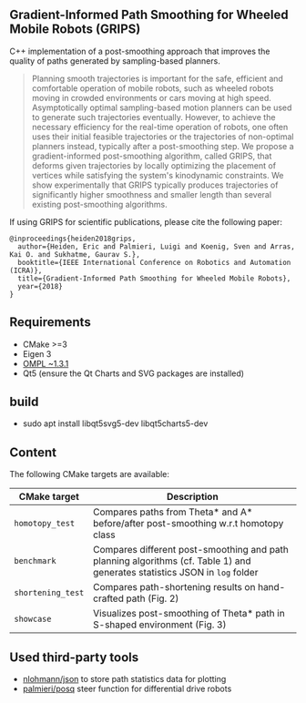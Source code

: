 ## Gradient-Informed Path Smoothing for Wheeled Mobile Robots (GRIPS)
C++ implementation of a post-smoothing approach that improves the quality of paths generated by sampling-based planners.

> Planning smooth trajectories is important for the safe, efficient and
> comfortable operation of mobile robots, such as wheeled robots moving in
> crowded environments or cars moving at high speed. Asymptotically optimal
> sampling-based motion planners can be used to generate such trajectories
> eventually. However, to achieve the necessary efficiency for the real-time
> operation of robots, one often uses their initial feasible trajectories or the
> trajectories of non-optimal planners instead, typically after a post-smoothing
> step. We propose a gradient-informed post-smoothing algorithm, called GRIPS,
> that deforms given trajectories by locally optimizing the placement of
> vertices while satisfying the system's kinodynamic constraints.  We show
> experimentally that GRIPS typically produces trajectories of significantly
> higher smoothness and smaller length than several existing post-smoothing
> algorithms.

If using GRIPS for scientific publications, please cite the following paper:

```
@inproceedings{heiden2018grips,
  author={Heiden, Eric and Palmieri, Luigi and Koenig, Sven and Arras, Kai O. and Sukhatme, Gaurav S.},
  booktitle={IEEE International Conference on Robotics and Automation (ICRA)},
  title={Gradient-Informed Path Smoothing for Wheeled Mobile Robots},
  year={2018}
}
```

## Requirements
* CMake >=3
* Eigen 3
* [OMPL ~1.3.1](https://github.com/ompl/ompl/releases)
* Qt5 (ensure the Qt Charts and SVG packages are installed)

## build
* sudo apt install libqt5svg5-dev libqt5charts5-dev

## Content
The following CMake targets are available:

| CMake target      | Description                                                                        |
| ----------------- | ---------------------------------------------------------------------------------- |
| `homotopy_test`   | Compares paths from Theta* and A* before/after post-smoothing w.r.t homotopy class |
| `benchmark`       | Compares different post-smoothing and path planning algorithms (cf. Table 1) and generates statistics JSON in `log` folder |
| `shortening_test` | Compares path-shortening results on hand-crafted path (Fig. 2)                     |
| `showcase`        | Visualizes post-smoothing of Theta* path in S-shaped environment (Fig. 3)          |


## Used third-party tools
* [nlohmann/json](https://github.com/nlohmann/json) to store path statistics data for plotting
* [palmieri/posq](https://github.com/palmieri/posq) steer function for differential drive robots
